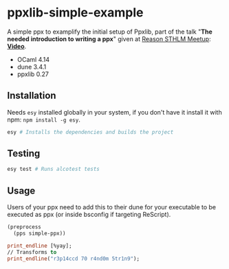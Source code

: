 # ppxlib-simple-example

A simple ppx to examplify the initial setup of Ppxlib, part of the talk "**The needed introduction to writing a ppx**" given at [Reason STHLM Meetup](https://www.meetup.com/es-ES/ReasonSTHLM/): **[Video](https://youtu.be/dMoRMqQ6GLs?t=4184)**.

- OCaml 4.14
- dune 3.4.1
- ppxlib 0.27

## Installation

Needs `esy` installed globally in your system, if you don't have it install it with npm: `npm install -g esy`.

```bash
esy # Installs the dependencies and builds the project
```

## Testing

```bash
esy test # Runs alcotest tests
```

## Usage

Users of your ppx need to add this to their dune for your executable to be executed as ppx (or inside bsconfig if targeting ReScript).

```lisp
(preprocess
  (pps simple-ppx))
```

```ocaml
print_endline [%yay];
// Transforms to
print_endline("r3p14ccd 70 r4nd0m 5tr1n9");
```
